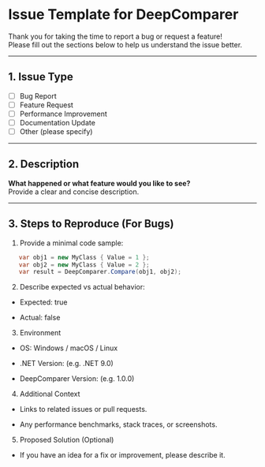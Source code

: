 ﻿# Issue Template for DeepComparer

Thank you for taking the time to report a bug or request a feature!  
Please fill out the sections below to help us understand the issue better.

---

## 1. Issue Type
- [ ] Bug Report
- [ ] Feature Request
- [ ] Performance Improvement
- [ ] Documentation Update
- [ ] Other (please specify)

---

## 2. Description
**What happened or what feature would you like to see?**  
Provide a clear and concise description.

---

## 3. Steps to Reproduce (For Bugs)
1. Provide a minimal code sample:

```csharp
   var obj1 = new MyClass { Value = 1 };
   var obj2 = new MyClass { Value = 2 };
   var result = DeepComparer.Compare(obj1, obj2);
```

2. Describe expected vs actual behavior:

- Expected: true

- Actual: false

3. Environment

- OS: Windows / macOS / Linux

- .NET Version: (e.g. .NET 9.0)

- DeepComparer Version: (e.g. 1.0.0)

4. Additional Context

- Links to related issues or pull requests.

- Any performance benchmarks, stack traces, or screenshots.

5. Proposed Solution (Optional)

- If you have an idea for a fix or improvement, please describe it.